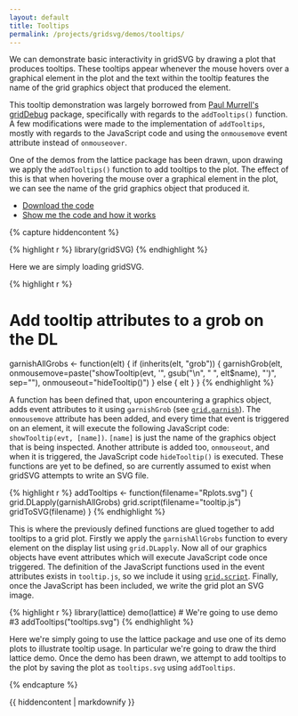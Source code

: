 ```yaml
---
layout: default
title: Tooltips
permalink: /projects/gridsvg/demos/tooltips/
---
```


We can demonstrate basic interactivity in gridSVG by drawing a plot that produces tooltips. These tooltips appear whenever the mouse hovers over a graphical element in the plot and the text within the tooltip features the name of the grid graphics object that produced the element.

This tooltip demonstration was largely borrowed from [Paul Murrell's](https://www.stat.auckland.ac.nz/~paul/) [gridDebug](https://r-forge.r-project.org/projects/griddebug/) package, specifically with regards to the `addTooltips()` function. A few modifications were made to the implementation of `addTooltips`, mostly with regards to the JavaScript code and using the `onmousemove` event attribute instead of `onmouseover`.

<object data="/projects/gridsvg/demos/tooltips/tooltips.svg" type="image/svg+xml" width="90%"></object>

One of the demos from the lattice package has been drawn, upon drawing we apply the `addTooltips()` function to add tooltips to the plot. The effect of this is that when hovering the mouse over a graphical element in the plot, we can see the name of the grid graphics object that produced it.

* [Download the code](/projects/gridsvg/demos/tooltips/tooltips-code.zip)
* <a id="gridsvg-code-toggle" href="#">Show me the code and how it works</a>

{% capture hiddencontent %}

{% highlight r %}
library(gridSVG)
{% endhighlight %}

Here we are simply loading gridSVG.

{% highlight r %}
# Add tooltip attributes to a grob on the DL
garnishAllGrobs <- function(elt) {
    if (inherits(elt, "grob")) {
        garnishGrob(elt,
                    onmousemove=paste("showTooltip(evt, '",
                      gsub("\n", " ", elt$name), "')",
                      sep=""),
                    onmouseout="hideTooltip()")
    } else {
        elt
    }
}
{% endhighlight %}

A function has been defined that, upon encountering a graphics object, adds event attributes to it using `garnishGrob` (see [`grid.garnish`](/projects/gridsvg/docs/grid-garnish/)). The `onmousemove` attribute has been added, and every time that event is triggered on an element, it will execute the following JavaScript code: `showTooltip(evt, [name])`. `[name]` is just the name of the graphics object that is being inspected. Another attribute is added too, `onmouseout`, and when it is triggered, the JavaScript code `hideTooltip()` is executed. These functions are yet to be defined, so are currently assumed to exist when gridSVG attempts to write an SVG file.

{% highlight r %}
addTooltips <- function(filename="Rplots.svg") {
    grid.DLapply(garnishAllGrobs)
    grid.script(filename="tooltip.js")
    gridToSVG(filename)
}
{% endhighlight %}

This is where the previously defined functions are glued together to add tooltips to a grid plot. Firstly we apply the `garnishAllGrobs` function to every element on the display list using `grid.DLapply`. Now all of our graphics objects have event attributes which will execute JavaScript code once triggered. The definition of the JavaScript functions used in the event attributes exists in `tooltip.js`, so we include it using [`grid.script`](/projects/gridsvg/docs/grid-script/). Finally, once the JavaScript has been included, we write the grid plot an SVG image.

{% highlight r %}
library(lattice)
demo(lattice) # We're going to use demo #3
addTooltips("tooltips.svg")
{% endhighlight %}

Here we're simply going to use the lattice package and use one of its demo plots to illustrate tooltip usage. In particular we're going to draw the third lattice demo. Once the demo has been drawn, we attempt to add tooltips to the plot by saving the plot as `tooltips.svg` using `addTooltips`.

{% endcapture %}

<div id="hidden-gridsvg-code">
{{ hiddencontent | markdownify }}
</div>

<script type="text/javascript" src="/scripts/gridsvg-scripts.min.js"></script>
